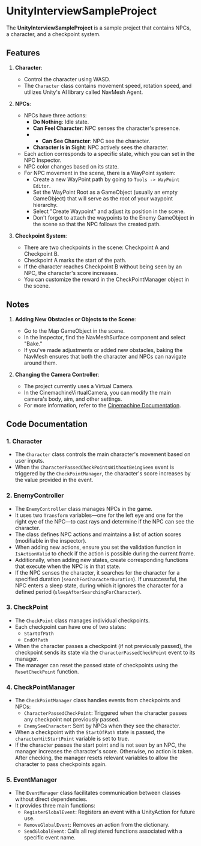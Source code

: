 # UnityInterviewSampleProject

The **UnityInterviewSampleProject** is a sample project that contains NPCs, a character, and a checkpoint system.

## Features

1. **Character**:
   - Control the character using WASD.
   - The `Character` class contains movement speed, rotation speed, and utilizes Unity's AI library called NavMesh Agent.

2. **NPCs**:
   - NPCs have three actions:
     - **Do Nothing**: Idle state.
     - **Can Feel Character**: NPC senses the character's presence.
     - - **Can See Character**: NPC see the character.
     - **Character Is in Sight**: NPC actively sees the character.
   - Each action corresponds to a specific state, which you can set in the NPC Inspector.
   - NPC color changes based on its state.
   - For NPC movement in the scene, there is a WayPoint system:
     - Create a new WayPoint path by going to `Tools -> WayPoint Editor`.
     - Set the WayPoint Root as a GameObject (usually an empty GameObject) that will serve as the root of your waypoint hierarchy.
     - Select "Create Waypoint" and adjust its position in the scene.
     - Don't forget to attach the waypoints to the Enemy GameObject in the scene so that the NPC follows the created path.

3. **Checkpoint System**:
   - There are two checkpoints in the scene: Checkpoint A and Checkpoint B.
   - Checkpoint A marks the start of the path.
   - If the character reaches Checkpoint B without being seen by an NPC, the character's score increases.
   - You can customize the reward in the CheckPointManager object in the scene.

## Notes

1. **Adding New Obstacles or Objects to the Scene**:
   - Go to the Map GameObject in the scene.
   - In the Inspector, find the NavMeshSurface component and select "Bake."
   - If you've made adjustments or added new obstacles, baking the NavMesh ensures that both the character and NPCs can navigate around them.

2. **Changing the Camera Controller**:
   - The project currently uses a Virtual Camera.
   - In the CinemachineVirtualCamera, you can modify the main camera's body, aim, and other settings.
   - For more information, refer to the [Cinemachine Documentation](https://docs.unity3d.com/Packages/com.unity.cinemachine@2.3/manual/index.html).


## Code Documentation

### 1. Character
- The `Character` class controls the main character's movement based on user inputs.
- When the `CharacterPassedCheckPointsWithoutBeingSeen` event is triggered by the `CheckPointManager`, the character's score increases by the value provided in the event.

### 2. EnemyController
- The `EnemyController` class manages NPCs in the game.
- It uses two `Transform` variables—one for the left eye and one for the right eye of the NPC—to cast rays and determine if the NPC can see the character.
- The class defines NPC actions and maintains a list of action scores (modifiable in the inspector).
- When adding new actions, ensure you set the validation function in `IsActionValid` to check if the action is possible during the current frame.
- Additionally, when adding new states, create corresponding functions that execute when the NPC is in that state.
- If the NPC senses the character, it searches for the character for a specified duration (`searchForCharacterDuration`). If unsuccessful, the NPC enters a sleep state, during which it ignores the character for a defined period (`sleepAfterSearchingForCharacter`).

### 3. CheckPoint
- The `CheckPoint` class manages individual checkpoints.
- Each checkpoint can have one of two states:
  - `StartOfPath`
  - `EndOfPath`
- When the character passes a checkpoint (if not previously passed), the checkpoint sends its state via the `CharacterPassedCheckPoint` event to its manager.
- The manager can reset the passed state of checkpoints using the `ResetCheckPoint` function.

### 4. CheckPointManager
- The `CheckPointManager` class handles events from checkpoints and NPCs:
  - `CharacterPassedCheckPoint`: Triggered when the character passes any checkpoint not previously passed.
  - `EnemySeeCharacter`: Sent by NPCs when they see the character.
- When a checkpoint with the `StartOfPath` state is passed, the `characterHitStartPoint` variable is set to true.
- If the character passes the start point and is not seen by an NPC, the manager increases the character's score. Otherwise, no action is taken. After checking, the manager resets relevant variables to allow the character to pass checkpoints again.

### 5. EventManager
- The `EventManager` class facilitates communication between classes without direct dependencies.
- It provides three main functions:
  - `RegisterGlobalEvent`: Registers an event with a UnityAction for future use.
  - `RemoveGlobalEvent`: Removes an action from the dictionary.
  - `SendGlobalEvent`: Calls all registered functions associated with a specific event name.

